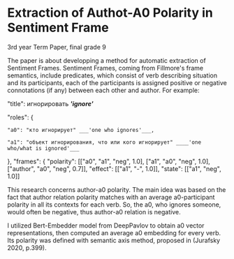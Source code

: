 # Extraction of Authot-A0 Polarity in Sentiment Frame

3rd year Term Paper, final grade 9

The paper is about developping a method for automatic extraction of Sentiment Frames. Sentiment Frames, coming from Fillmore's frame semantics, include predicates, which consist of verb describing situation and its participants, each of the participants is assigned positive or negative connotations (if any) between each other and author. For example: 

"title": игнорировать ___'ignore'___

"roles": {

	"a0": "кто игнорирует" ___'one who ignores'___,
	
	"a1": "объект игнорирования, что или кого игнорирует" ____'one who/what is ignored'___
},
"frames": {
	"polarity": 
		[["a0", "a1", "neg", 1.0],
		["a1", "a0", "neg", 1.0],
		["author", "a0", "neg", 0.7]],
	"effect":
		[["a1", "-", 1.0]],
	"state":
		[["a1", "neg", 1.0]]
    
This research concerns author-a0 polarity. The main idea was based on the fact that author relation polarity matches with an average a0-participant polarity in all its contexts for each verb. So, the a0, who ignores someone, would often be negative, thus author-a0 relation is negative.

I utilized Bert-Embedder model from DeepPavlov to obtain a0 vector representations, then computed an average a0 embedding for every verb. Its polarity was defined with semantic axis method, proposed in (Jurafsky 2020, p.399). 


